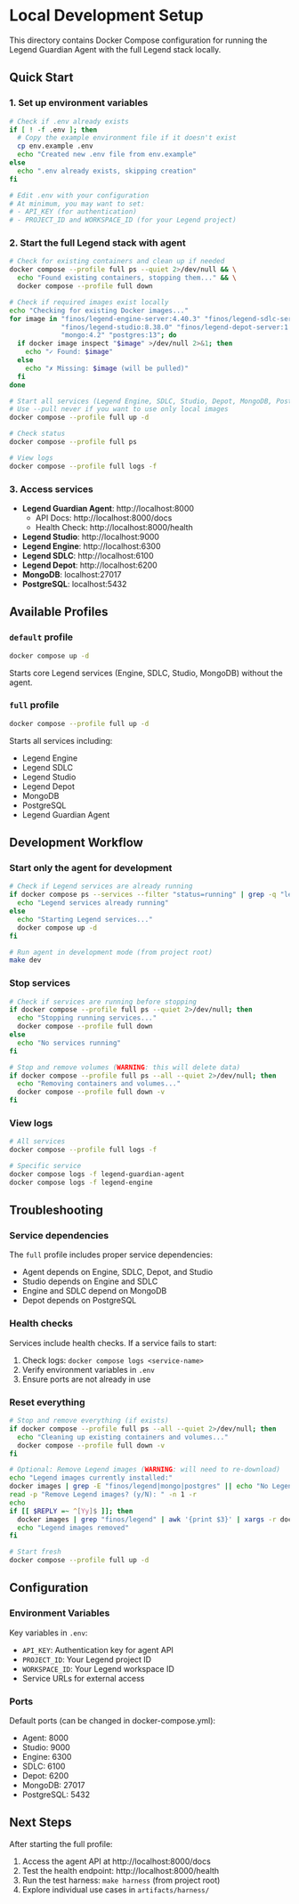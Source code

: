 # Local Development Setup

This directory contains Docker Compose configuration for running the Legend Guardian Agent with the full Legend stack locally.

## Quick Start

### 1. Set up environment variables

```bash
# Check if .env already exists
if [ ! -f .env ]; then
  # Copy the example environment file if it doesn't exist
  cp env.example .env
  echo "Created new .env file from env.example"
else
  echo ".env already exists, skipping creation"
fi

# Edit .env with your configuration
# At minimum, you may want to set:
# - API_KEY (for authentication)
# - PROJECT_ID and WORKSPACE_ID (for your Legend project)
```

### 2. Start the full Legend stack with agent

```bash
# Check for existing containers and clean up if needed
docker compose --profile full ps --quiet 2>/dev/null && \
  echo "Found existing containers, stopping them..." && \
  docker compose --profile full down

# Check if required images exist locally
echo "Checking for existing Docker images..."
for image in "finos/legend-engine-server:4.40.3" "finos/legend-sdlc-server:0.115.0" \
             "finos/legend-studio:8.38.0" "finos/legend-depot-server:1.5.3" \
             "mongo:4.2" "postgres:13"; do
  if docker image inspect "$image" >/dev/null 2>&1; then
    echo "✓ Found: $image"
  else
    echo "✗ Missing: $image (will be pulled)"
  fi
done

# Start all services (Legend Engine, SDLC, Studio, Depot, MongoDB, PostgreSQL, and Agent)
# Use --pull never if you want to use only local images
docker compose --profile full up -d

# Check status
docker compose --profile full ps

# View logs
docker compose --profile full logs -f
```

### 3. Access services

- **Legend Guardian Agent**: http://localhost:8000
  - API Docs: http://localhost:8000/docs
  - Health Check: http://localhost:8000/health
- **Legend Studio**: http://localhost:9000
- **Legend Engine**: http://localhost:6300
- **Legend SDLC**: http://localhost:6100
- **Legend Depot**: http://localhost:6200
- **MongoDB**: localhost:27017
- **PostgreSQL**: localhost:5432

## Available Profiles

### `default` profile
```bash
docker compose up -d
```
Starts core Legend services (Engine, SDLC, Studio, MongoDB) without the agent.

### `full` profile
```bash
docker compose --profile full up -d
```
Starts all services including:
- Legend Engine
- Legend SDLC  
- Legend Studio
- Legend Depot
- MongoDB
- PostgreSQL
- Legend Guardian Agent

## Development Workflow

### Start only the agent for development
```bash
# Check if Legend services are already running
if docker compose ps --services --filter "status=running" | grep -q "legend"; then
  echo "Legend services already running"
else
  echo "Starting Legend services..."
  docker compose up -d
fi

# Run agent in development mode (from project root)
make dev
```

### Stop services
```bash
# Check if services are running before stopping
if docker compose --profile full ps --quiet 2>/dev/null; then
  echo "Stopping running services..."
  docker compose --profile full down
else
  echo "No services running"
fi

# Stop and remove volumes (WARNING: this will delete data)
if docker compose --profile full ps --all --quiet 2>/dev/null; then
  echo "Removing containers and volumes..."
  docker compose --profile full down -v
fi
```

### View logs
```bash
# All services
docker compose --profile full logs -f

# Specific service
docker compose logs -f legend-guardian-agent
docker compose logs -f legend-engine
```

## Troubleshooting

### Service dependencies
The `full` profile includes proper service dependencies:
- Agent depends on Engine, SDLC, Depot, and Studio
- Studio depends on Engine and SDLC
- Engine and SDLC depend on MongoDB
- Depot depends on PostgreSQL

### Health checks
Services include health checks. If a service fails to start:
1. Check logs: `docker compose logs <service-name>`
2. Verify environment variables in `.env`
3. Ensure ports are not already in use

### Reset everything
```bash
# Stop and remove everything (if exists)
if docker compose --profile full ps --all --quiet 2>/dev/null; then
  echo "Cleaning up existing containers and volumes..."
  docker compose --profile full down -v
fi

# Optional: Remove Legend images (WARNING: will need to re-download)
echo "Legend images currently installed:"
docker images | grep -E "finos/legend|mongo|postgres" || echo "No Legend images found"
read -p "Remove Legend images? (y/N): " -n 1 -r
echo
if [[ $REPLY =~ ^[Yy]$ ]]; then
  docker images | grep "finos/legend" | awk '{print $3}' | xargs -r docker rmi
  echo "Legend images removed"
fi

# Start fresh
docker compose --profile full up -d
```

## Configuration

### Environment Variables
Key variables in `.env`:
- `API_KEY`: Authentication key for agent API
- `PROJECT_ID`: Your Legend project ID
- `WORKSPACE_ID`: Your Legend workspace ID
- Service URLs for external access

### Ports
Default ports (can be changed in docker-compose.yml):
- Agent: 8000
- Studio: 9000
- Engine: 6300
- SDLC: 6100
- Depot: 6200
- MongoDB: 27017
- PostgreSQL: 5432

## Next Steps

After starting the full profile:
1. Access the agent API at http://localhost:8000/docs
2. Test the health endpoint: http://localhost:8000/health
3. Run the test harness: `make harness` (from project root)
4. Explore individual use cases in `artifacts/harness/`
